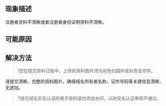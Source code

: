 ## 现象描述
注册者资料不清晰或者注册者身份证明资料不清晰。

## 可能原因

## 解决方法
>!您在提交资料过程中，上传的资料图片须为彩色扫描件或彩色复印件。

请提交清晰、完整的资料图片，确保域名所有者名称、证件号码等关键信息清晰、无遮挡。
>?提交域名实名认证的电子资料请勿添加水印，以防实名认证审核不通过。
